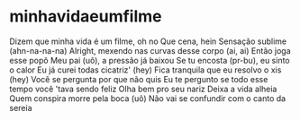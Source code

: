 # minhavidaeumfilme
Dizem que minha vida é um filme, oh no
Que cena, hein
Sensação sublime (ahn-na-na-na)
Alright, mexendo nas curvas desse corpo (ai, ai)
Então joga esse popô
Meu pai (uô), a pressão já baixou
Se tu encosta (pr-bu), eu sinto o calor
Eu já curei todas cicatriz' (hey)
Fica tranquila que eu resolvo o xis (hey)
Você se pergunta por que não quis
Eu te pergunto se todo esse tempo você 'tava sendo feliz
Olha bem pro seu nariz
Deixa a vida alheia
Quem conspira morre pela boca (uô)
Não vai se confundir com o canto da sereia
